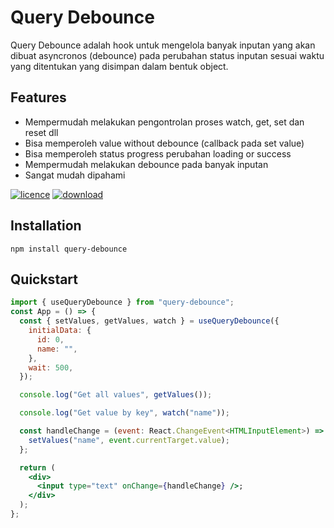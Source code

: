 # Query Debounce

Query Debounce adalah hook untuk mengelola banyak inputan yang akan dibuat asyncronos (debounce) pada perubahan status inputan sesuai waktu yang ditentukan yang disimpan dalam bentuk object.

## Features

- Mempermudah melakukan pengontrolan proses watch, get, set dan reset dll
- Bisa memperoleh value without debounce (callback pada set value)
- Bisa memperoleh status progress perubahan loading or success
- Mempermudah melakukan debounce pada banyak inputan
- Sangat mudah dipahami

[![licence](https://img.shields.io/npm/l/query-debounce)](https://www.npmjs.com/package/query-debounce)
[![download](https://img.shields.io/npm/dm/query-debounce)](https://www.npmjs.com/package/query-debounce)

## Installation

```
npm install query-debounce
```

## Quickstart

```jsx
import { useQueryDebounce } from "query-debounce";
const App = () => {
  const { setValues, getValues, watch } = useQueryDebounce({
    initialData: {
      id: 0,
      name: "",
    },
    wait: 500,
  });

  console.log("Get all values", getValues());

  console.log("Get value by key", watch("name"));

  const handleChange = (event: React.ChangeEvent<HTMLInputElement>) => {
    setValues("name", event.currentTarget.value);
  };

  return (
    <div>
      <input type="text" onChange={handleChange} />;
    </div>
  );
};
```

